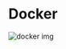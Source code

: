 # Docker
![docker img](https://github.com/SaiCharan-ABNTech/Docker/assets/154917195/ebaec763-3bcb-43d9-b12b-a9fc47f7e527)

